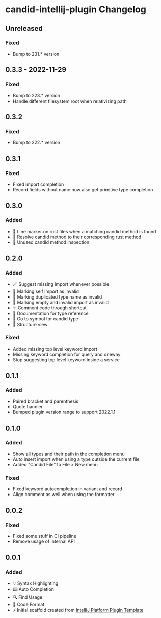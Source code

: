 <!-- Keep a Changelog guide -> https://keepachangelog.com -->

# candid-intellij-plugin Changelog

## Unreleased

### Fixed
- Bump to 231.* version

## 0.3.3 - 2022-11-29

### Fixed
- Bump to 223.* version
- Handle different filesystem root when relativizing path

## 0.3.2

### Fixed
- Bump to 222.* version

## 0.3.1

### Fixed
- Fixed import completion
- Record fields without name now also get primitive type completion

## 0.3.0

### Added
- 🔧 Line marker on rust files when a matching candid method is found
- 🔧 Resolve candid method to their corresponding rust method
- 🧐 Unused candid method inspection

## 0.2.0

### Added
- 🪄 Suggest missing import whenever possible
- ️🧐 Marking self import as invalid
- ️🧐 Marking duplicated type name as invalid
- ️🧐 Marking empty and invalid import as invalid
- ✨ Comment code through shortcut
- 📝 Documentation for type reference
- 🔎 Go to symbol for candid type
- 📝 Structure view

### Fixed
- Added missing top level keyword import
- Missing keyword completion for query and oneway
- Stop suggesting top level keyword inside a service

## 0.1.1

### Added
- Paired bracket and parenthesis
- Quote handler
- Bumped plugin version range to support 2022.1.1

## 0.1.0

### Added
- Show all types and their path in the completion menu
- Auto insert import when using a type outside the current file
- Added "Candid File" to File > New menu

### Fixed
- Fixed keyword autocompletion in variant and record
- Align comment as well when using the formatter

## 0.0.2

### Fixed
- Fixed some stuff in CI pipeline
- Remove usage of internal API

## 0.0.1

### Added
- 💡 Syntax Highlighting
- ⌨️ Auto Completion
- 🔍 Find Usage
- 💄 Code Format
- ⚡ Initial scaffold created from [IntelliJ Platform Plugin Template](https://github.com/JetBrains/intellij-platform-plugin-template)
